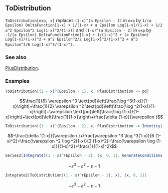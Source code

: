 ## ToDistribution

`ToDistribution[exp, x]` replaces `(1-x)^(a Epsilon - 1)` in `exp` by `1/(a Epsilon) DeltaFunction[1-x] + 1/(1-x) + a Epsilon Log[1-x]/(1-x) + 1/2 a^2 Epsilon^2 Log[1-x]^2/(1-x)]` and `(1-x)^(a Epsilon - 2)` in `exp` by `-1/(a Epsilon) DeltaFunctionPrime[1-x] + 1/(1-x)^2 + (a Epsilon) Log[1-x]/(1-x)^2 + a^2 Epsilon^2/2 Log[1-x]^2/(1-x)^2 + a^3 Epsilon^3/6 Log[1-x]^3/(1-x)^2`.

### See also

[PlusDistribution](PlusDistribution).

### Examples

```mathematica
ToDistribution[(1 - x)^(Epsilon - 1), x, PlusDistribution -> pd]
```

$$\frac{1}{6} \varepsilon ^3 \text{pd}\left(\frac{\log ^3(1-x)}{1-x}\right)+\frac{1}{2} \varepsilon ^2 \text{pd}\left(\frac{\log ^2(1-x)}{1-x}\right)+\varepsilon  \text{pd}\left(\frac{\log (1-x)}{1-x}\right)+\text{pd}\left(\frac{1}{1-x}\right)+\frac{\delta (1-x)}{\varepsilon }$$

```mathematica
ToDistribution[(1 - x)^(Epsilon - 2), x, PlusDistribution -> Identity]
```

$$-\frac{\delta '(1-x)}{\varepsilon }+\frac{\varepsilon ^3 \log ^3(1-x)}{6 (1-x)^2}+\frac{\varepsilon ^2 \log ^2(1-x)}{2 (1-x)^2}+\frac{\varepsilon  \log (1-x)}{(1-x)^2}+\frac{1}{(1-x)^2}$$

```mathematica
Series2[Integrate[(1 - x)^(Epsilon - 2), {x, 0, 1}, GenerateConditions -> False], Epsilon, 3]
```

$$-\varepsilon ^3-\varepsilon ^2-\varepsilon -1$$

```mathematica
Integrate2[ToDistribution[(1 - x)^(Epsilon - 2), x], {x, 0, 1}]
```

$$-\varepsilon ^3-\varepsilon ^2-\varepsilon -1$$
